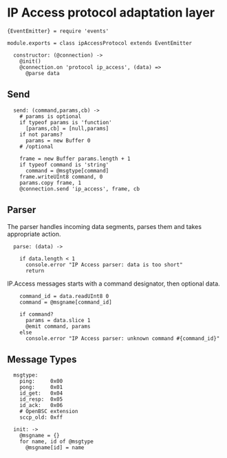 IP Access protocol adaptation layer
===================================

    {EventEmitter} = require 'events'

    module.exports = class ipAccessProtocol extends EventEmitter

      constructor: (@connection) ->
        @init()
        @connection.on 'protocol ip_access', (data) =>
          @parse data

Send
----

      send: (command,params,cb) ->
        # params is optional
        if typeof params is 'function'
          [params,cb] = [null,params]
        if not params?
          params = new Buffer 0
        # /optional

        frame = new Buffer params.length + 1
        if typeof command is 'string'
          command = @msgtype[command]
        frame.writeUInt8 command, 0
        params.copy frame, 1
        @connection.send 'ip_access', frame, cb

Parser
------

The parser handles incoming data segments, parses them and takes appropriate action.

      parse: (data) ->

        if data.length < 1
          console.error "IP Access parser: data is too short"
          return

IP.Access messages starts with a command designator, then optional data.

        command_id = data.readUInt8 0
        command = @msgname[command_id]

        if command?
          params = data.slice 1
          @emit command, params
        else
          console.error "IP Access parser: unknown command #{command_id}"


Message Types
-------------

      msgtype:
        ping:     0x00
        pong:     0x01
        id_get:   0x04
        id_resp:  0x05
        id_ack:   0x06
        # OpenBSC extension
        sccp_old: 0xff

      init: ->
        @msgname = {}
        for name, id of @msgtype
          @msgname[id] = name

